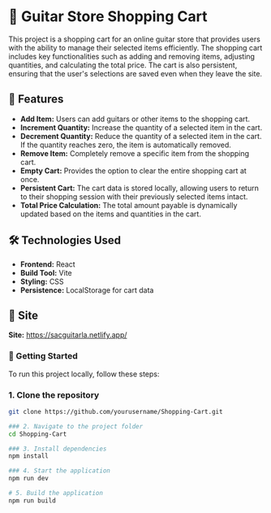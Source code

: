 # 🎸 Guitar Store Shopping Cart

This project is a shopping cart for an online guitar store that provides users with the ability to manage their selected items efficiently. The shopping cart includes key functionalities such as adding and removing items, adjusting quantities, and calculating the total price. The cart is also persistent, ensuring that the user's selections are saved even when they leave the site.

## 🌟 Features

- **Add Item:** Users can add guitars or other items to the shopping cart.
- **Increment Quantity:** Increase the quantity of a selected item in the cart.
- **Decrement Quantity:** Reduce the quantity of a selected item in the cart. If the quantity reaches zero, the item is automatically removed.
- **Remove Item:** Completely remove a specific item from the shopping cart.
- **Empty Cart:** Provides the option to clear the entire shopping cart at once.
- **Persistent Cart:** The cart data is stored locally, allowing users to return to their shopping session with their previously selected items intact.
- **Total Price Calculation:** The total amount payable is dynamically updated based on the items and quantities in the cart.

## 🛠️ Technologies Used
- **Frontend:** React
- **Build Tool:** Vite
- **Styling:** CSS
- **Persistence:** LocalStorage for cart data

## 📸 Site
**Site:** https://sacguitarla.netlify.app/ 

### 🚀 Getting Started

To run this project locally, follow these steps:

### 1. Clone the repository
```bash
git clone https://github.com/yourusername/Shopping-Cart.git

### 2. Navigate to the project folder
cd Shopping-Cart

### 3. Install dependencies
npm install

### 4. Start the application
npm run dev

# 5. Build the application
npm run build
```

